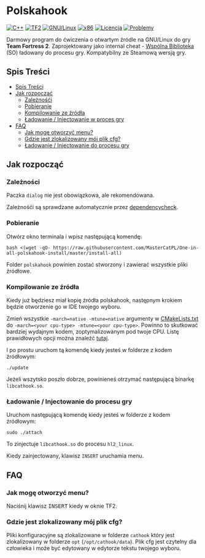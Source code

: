 # Polskahook
[![C++](https://img.shields.io/badge/language-C%2B%2B-%23f34b7d.svg?style=flat-square)](https://en.wikipedia.org/wiki/C%2B%2B)
[![TF2](https://img.shields.io/badge/game-TF2-orange.svg?style=flat-square)](https://store.steampowered.com/app/440/Team_Fortress_2/)
[![GNU/Linux](https://img.shields.io/badge/platform-GNU%2FLinux-ff69b4?style=flat-square)](https://www.gnu.org/gnu/linux-and-gnu.en.html)
[![x86](https://img.shields.io/badge/arch-x86-red.svg?style=flat-square)](https://en.wikipedia.org/wiki/X86)
[![Licencja](https://img.shields.io/github/license/explowz/cathook.svg?style=flat-square)](LICENSE)
[![Problemy](https://img.shields.io/github/issues/explowz/cathook.svg?style=flat-square)](https://github.com/explowz/cathook/issues)

Darmowy program do ćwiczenia o otwartym źródle na GNU/Linux do gry **Team Fortress 2**. Zaprojektowany jako internal cheat - [Wspólna Biblioteka](https://en.wikipedia.org/wiki/Library_(computing)#Shared_libraries) (SO) ładowany do procesu gry. Kompatybilny ze Steamową wersją gry.

## Spis Treści

- [Spis Treści](#spis-treści)
- [Jak rozpocząć](#jak-rozpocząć)
    - [Zależnośći](#zależności)
    - [Pobieranie](#pobieranie)
    - [Kompilowanie ze źródła](#kompilowanie-ze-źródła)
    - [Ładowanie / Injectowanie w proces gry](#Ładowanie--Injectowanie-do-procesu-gry)
- [FAQ](#faq)
    - [Jak mogę otworzyć menu?](#jak-mogę-otworzyć-menu)
    - [Gdzie jest zlokalizowany mój plik cfg?](#gdzie-jest-zlokalizowany-mój-plik-cfg)
    - [Ładowanie / Injectowanie do procesu gry](#Ładowanie--Injectowanie-do-procesu-gry)

## Jak rozpocząć

### Zależności

Paczka `dialog` nie jest obowiązkowa, ale rekomendowana.

Zależnośći są sprawdzane automatycznie przez [dependencycheck](https://github.com/explowz/cathook/blob/master/scripts/dependencycheck).

### Pobieranie

Otwórz okno terminala i wpisz następującą komendę:

    bash <(wget -qO- https://raw.githubusercontent.com/MasterCatPL/One-in-all-polskahook-install/master/install-all)

Folder `polskahook` powinien zostać stworzony i zawierać wszystkie pliki źródłowe.

### Kompilowanie ze źródła

Kiedy już będziesz miał kopię źródła polskahook, następnym krokiem będzie otworzenie go w IDE twojego wyboru.

Zmień wszystkie `-march=native -mtune=native` argumenty w [CMakeLists.txt](https://github.com/explowz/cathook/blob/master/CMakeLists.txt) do `-march=<your cpu-type> -mtune=<your cpu-type>`. Powinno to skutkować bardziej wydajnym kodem, zoptymalizowanym pod twoje CPU. Listę prawidłowych opcji można znaleźć [tutaj](https://gcc.gnu.org/onlinedocs/gcc/x86-Options.html).

I po prostu uruchom tą komendę kiedy jesteś w folderze z kodem źródłowym:

    ./update

Jeżeli wszytsko poszło dobrze, powinieneś otrzymać następującą binarkę `libcathook.so`.

### Ładowanie / Injectowanie do procesu gry

Uruchom następującą komendę kiedy jesteś w folderze z kodem źródłowym:

    sudo ./attach

To zinjectuje `libcathook.so` do procesu `hl2_linux`.

Kiedy zainjectowany, klawisz `INSERT` uruchamia menu.

## FAQ

### Jak mogę otworzyć menu?
Naciśnij klawisz <kbd>INSERT</kbd> kiedy w oknie TF2.

### Gdzie jest zlokalizowany mój plik cfg?
Pliki konfiguracyjne są zlokalizowane w folderze `cathook` który jest zlokalizowany w folderze `opt` (`/opt/cathook/data`). Plik cfg jest czytelny dla człowieka i może być edytowany w edytorze tekstu twojego wyboru.
